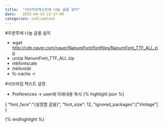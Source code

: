 ```yaml
---
title:  "서브라임텍스트에 나눔 글꼴 설치"
date:   2015-04-14 22:37:00
categories: sublimetext
---
```


#우분투에 나눔 글꼴 설치

* wget http://cdn.naver.com/naver/NanumFont/fontfiles/NanumFont_TTF_ALL.zip
* unzip NanumFont_TTF_ALL.zip
* mkfontscale
* mkfontdir
* fc-cache -r

#서브라임 텍스트 설정

* Preferences -> user에 아래내용 복사
{% highlight json %}

{
	"font_face":"{설정할 글꼴}",
	"font_size": 12,
	"ignored_packages":["Vintage"]
}

{% endhighlight %}

